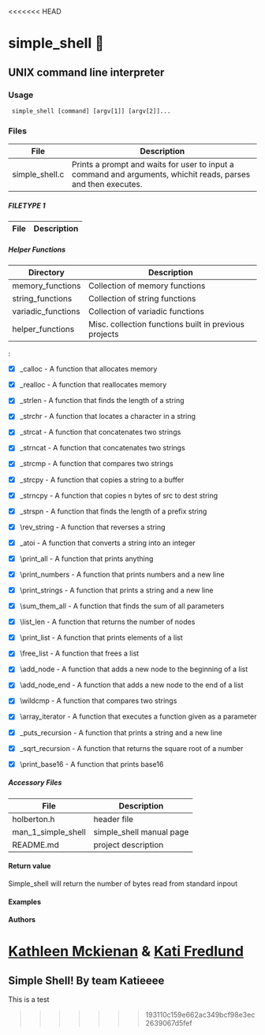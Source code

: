 <<<<<<< HEAD
# simple\_shell :shell:
## UNIX command line interpreter

### **Usage**
```
 simple_shell [command] [argv[1]] [argv[2]]...
```

### Files


File | Description
-------|----------------------
simple\_shell.c | Prints a prompt and waits for user to input a command and arguments, whichit reads, parses and then executes. 

##### FILETYPE 1

File | Description
-------|----------------------


##### Helper Functions

Directory | Description
-------|----------------------
memory\_functions | Collection of memory functions
string\_functions | Collection of string functions
variadic\_functions | Collection of variadic functions
helper\_functions | Misc. collection functions built in previous projects
:
- [x] \_calloc - A function that allocates memory
- [x] \_realloc - A function that reallocates memory
- [x] \_strlen - A function that finds the length of a string

- [x] \_strchr - A function that locates a character in a string
- [x] \_strcat - A function that concatenates two strings
- [x] \_strncat - A function that concatenates two strings
- [x] \_strcmp - A function that compares two strings
- [x] \_strcpy - A function that copies a string to a buffer
- [x] \_strncpy - A function that copies n bytes of src to dest string
- [x] \_strspn - A function that finds the length of a prefix string
- [x] \rev_string - A function that reverses a string
- [x] \_atoi - A function that converts a string into an integer

- [x] \print_all - A function that prints anything
- [x] \print_numbers - A function that prints numbers and a new line
- [x] \print_strings - A function that prints a string and a new line
- [x] \sum_them_all - A function that finds the sum of all parameters

- [x] \list_len - A function that returns the number of nodes
- [x] \print_list - A function that prints elements of a list
- [x] \free_list - A function that frees a list
- [x] \add_node - A function that adds a new node to the beginning of a list
- [x] \add_node_end - A function that adds a new node to the end of a list
- [x] \wildcmp - A function that compares two strings
- [x] \array_iterator - A function that executes a function given as a parameter
- [x] \_puts_recursion - A function that prints a string and a new line
- [x] \_sqrt_recursion - A function that returns the square root of a number
- [x] \print_base16 - A function that prints base16


##### Accessory Files

File | Description
-------|----------------------
holberton.h | header file
man\_1\_simple\_shell | simple\_shell manual page
README.md | project description


#### Return value
Simple\_shell will return the number of bytes read from standard inpout

#### Examples


#### Authors
[Kathleen Mckienan](https://github.com/KathleenRMcK) & [Kati Fredlund](https://github.com/KFredlund)
=======
## Simple Shell! By team Katieeee

This is a test
>>>>>>> 193110c159e662ac349bcf98e3ec2639067d5fef
